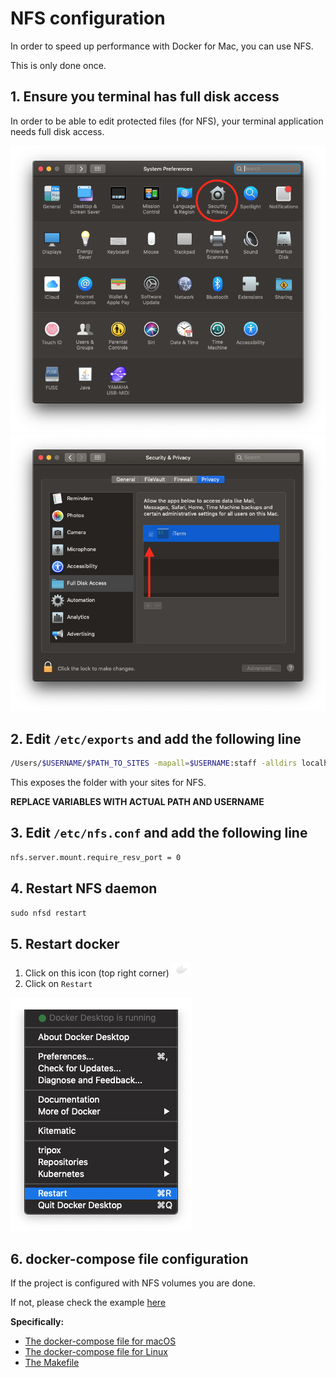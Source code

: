 # NFS configuration

In order to speed up performance with Docker for Mac, you can use NFS.

This is only done once.

## 1. Ensure you terminal has full disk access

In order to be able to edit protected files (for NFS), your terminal application
needs full disk access.

![Step 1](./images/1.png) ![Step 2](./images/2.png)

## 2. Edit `/etc/exports` and add the following line

``` bash
/Users/$USERNAME/$PATH_TO_SITES -mapall=$USERNAME:staff -alldirs localhost
```

This exposes the folder with your sites for NFS.

**REPLACE VARIABLES WITH ACTUAL PATH AND USERNAME**

## 3. Edit `/etc/nfs.conf` and add the following line

``` bash
nfs.server.mount.require_resv_port = 0
```

## 4. Restart NFS daemon

`sudo nfsd restart`

## 5. Restart docker

1. Click on this icon (top right corner) ![Step 5.1](./images/3.png)
2. Click on `Restart`

![Step 5.2](./images/4.png)

## 6. docker-compose file configuration

If the project is configured with NFS volumes you are done.

If not, please check the example [here](../../drupal8-example)

**Specifically:**

* [The docker-compose file for macOS](../../drupal8-example/docker-compose-mac.yml)
* [The docker-compose file for Linux](../../drupal8-example/docker-compose.yml)
* [The Makefile](../../drupal8-example/Makefile)

